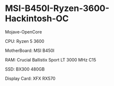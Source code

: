 # MSI-B450I-Ryzen-3600-Hackintosh-OC
Mojave-OpenCore

CPU: Ryzen 5 3600

MotherBoard: MSI B450I

RAM: Crucial Ballistix Sport LT 3000 MHz C15

SSD: BX300 480GB

Display Card: XFX RX570

